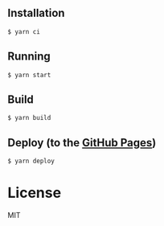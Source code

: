 ## Installation

```
$ yarn ci
```

## Running

```
$ yarn start
```

## Build

```
$ yarn build
```

## Deploy (to the [GitHub Pages](https://pages.github.com/))

```
$ yarn deploy
```

# License

MIT
